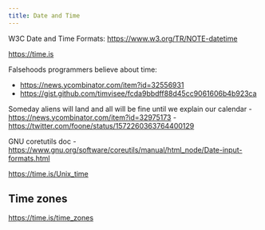 ```yaml
---
title: Date and Time
---
```


W3C Date and Time Formats: https://www.w3.org/TR/NOTE-datetime

https://time.is

Falsehoods programmers believe about time:

- https://news.ycombinator.com/item?id=32556931
- https://gist.github.com/timvisee/fcda9bbdff88d45cc9061606b4b923ca

Someday aliens will land and all will be fine until we explain our calendar - https://news.ycombinator.com/item?id=32975173 - https://twitter.com/foone/status/1572260363764400129

GNU coretutils doc - https://www.gnu.org/software/coreutils/manual/html_node/Date-input-formats.html

https://time.is/Unix_time

## Time zones

https://time.is/time_zones
